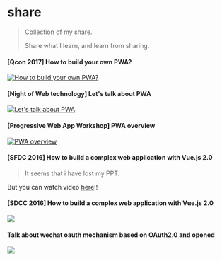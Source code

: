 # share
> Collection of my share.
>
> Share what I learn, and learn from sharing.

#### [Qcon 2017] How to build your own PWA?

[![How to build your own PWA?](https://p5.ssl.qhimg.com/t011021a48618d498b3.png)](https://ppt.baomitu.com/d/95c32c5d#/)

#### [Night of Web technology] Let's talk about PWA

[![Let's talk about PWA](https://p4.ssl.qhimg.com/t01b8734551a2de347c.png)](https://ppt.baomitu.com/d/320f21bd#/)



#### [Progressive Web App Workshop] PWA overview

[![PWA overview](https://p1.ssl.qhimg.com/t013344059f8ae8f64a.png)](https://ppt.baomitu.com/d/0563c1c8#/)



#### [SFDC 2016] How to build a complex web application with Vue.js 2.0

> It seems that i have lost my PPT.

But you can watch video [here](http://www.itdks.com/dakashuo/detail/353#)!!

#### [SDCC 2016] How to build a complex web application with Vue.js 2.0

[![](https://p5.ssl.qhimg.com/t012917e1d890723c95.png)](https://ppt.baomitu.com/d/52096df3)

#### Talk about wechat oauth mechanism based on OAuth2.0 and opened

[![](https://s3.amazonaws.com/media-p.slid.es/thumbnails/b9d7ce38c5b6f07f19747a3857e84880/thumb.jpg)](https://slides.com/toxicjohann/deck)

